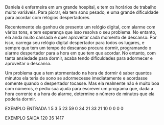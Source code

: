 Daniela é enfermeira em um grande hospital, e tem os horários de trabalho muito variáveis. Para piorar, ela tem sono pesado, e uma grande dificuldade para acordar com relógios despertadores.

Recentemente ela ganhou de presente um relógio digital, com alarme com vários tons, e tem esperança que isso resolva o seu problema. No entanto, ela anda muito cansada e quer aproveitar cada momento de descanso. Por isso, carrega seu relógio digital despertador para todos os lugares, e sempre que tem um tempo de descanso procura dormir, programando o alarme despertador para a hora em que tem que acordar. No entanto, com tanta ansiedade para dormir, acaba tendo dificuldades para adormecer e aproveitar o descanso.

Um problema que a tem atormentado na hora de dormir é saber quantos minutos ela teria de sono se adormecesse imediatamente e acordasse somente quando o despertador tocasse. Mas ela realmente não é muito boa com números, e pediu sua ajuda para escrever um programa que, dada a hora corrente e a hora do alarme, determine o número de minutos que ela poderia dormir.

EXEMPLO ENTRADA	
1 5 3 5
23 59 0 34
21 33 21 10
0 0 0 0

EXEMPLO SAIDA
120
35
1417